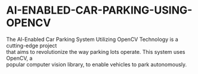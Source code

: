 # AI-ENABLED-CAR-PARKING-USING-OPENCV




The Al-Enabled Car Parking System Utilizing OpenCV Technology is a cutting-edge project<br>
that aims to revolutionize the way parking lots operate. This system uses OpenCV, a<br>
 popular computer vision library, to enable vehicles to park autonomously.

